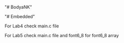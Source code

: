 "# BodyaNK" 

"# Embedded" 

For Lab4 check main.c file

For Lab5 check main.c file and font6_8 for font6_8 array
